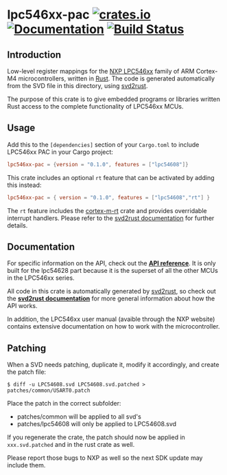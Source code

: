 # lpc546xx-pac [![crates.io](https://img.shields.io/crates/v/lpc546xx-pac.svg)](https://crates.io/crates/lpc546xx-pac) [![Documentation](https://docs.rs/lpc546xx-pac/badge.svg)](https://docs.rs/lpc546xx-pac) [![Build Status](https://travis-ci.com/lpc-rs/lpc-pac.svg?branch=master)](https://travis-ci.com/lpc-rs/lpc-pac)

## Introduction

Low-level register mappings for the [NXP LPC546xx] family of ARM Cortex-M4 microcontrollers, written in [Rust]. The code is generated automatically from the SVD file in this directory, using [svd2rust].

The purpose of this crate is to give embedded programs or libraries written Rust access to the complete functionality of LPC546xx MCUs.


## Usage

Add this to the `[dependencies]` section of your `Cargo.toml` to include LPC546xx PAC in your Cargo project:

``` toml
lpc546xx-pac = {version = "0.1.0", features = ["lpc54608"]}
```

This crate includes an optional `rt` feature that can be activated by adding this instead:

``` toml
lpc546xx-pac = { version = "0.1.0", features = ["lpc54608","rt"] }
```

The `rt` feature includes the [cortex-m-rt] crate and provides overridable interrupt handlers. Please refer to the [svd2rust documentation] for further details.

## Documentation

For specific information on the API, check out the **[API reference]**. It is only built for the lpc54628 part because it is the superset of all the other MCUs in the LPC546xx series.

All code in this crate is automatically generated by [svd2rust], so check out the **[svd2rust documentation]** for more general information about how the API works.

In addition, the LPC546xx user manual (avaible through the NXP website) contains extensive documentation on how to work with the microcontroller.


## Patching

When a SVD needs patching, duplicate it, modify it accordingly, and create the patch file: 
```
$ diff -u LPC54608.svd LPC54608.svd.patched > patches/common/USART0.patch
```

Place the patch in the correct subfolder: 
* patches/common will be applied to all svd's
* patches/lpc54608 will only be applied to LPC54608.svd

If you regenerate the crate, the patch should now be applied in `xxx.svd.patched` and in the rust crate as well.

Please report those bugs to NXP as well so the next SDK update may include them.



[Rust]: https://www.rust-lang.org/
[NXP LPC546xx]: https://www.nxp.com/products/processors-and-microcontrollers/arm-microcontrollers/general-purpose-mcus/lpc54000-cortex-m4-/power-efficient-microcontrollers-mcus-with-advanced-peripherals-based-on-arm-cortex-m4-core:LPC546XX
[svd2rust]: https://crates.io/crates/svd2rust
[cortex-m-rt]: https://crates.io/crates/cortex-m-rt
[svd2rust documentation]: https://docs.rs/svd2rust
[API reference]: https://docs.rs/lpc546xx-pac
[open an issue]: https://github.com/lpc-rs/lpc-pac/issues/new
[list of open issues]: https://github.com/lpc-rs/lpc-pac/issues
[rustup]: https://rustup.rs/


